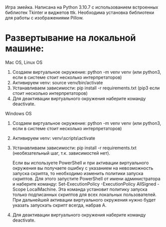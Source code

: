 Игра змейка.
Написана на Python 3.10.7 с использованием встроенных библиотек Tkinter и виджетов ttk.
Необходима установка библиотеки для работы с изображениями Pillow.

# Развертывание на локальной машине:
Mac OS, Linux OS
1. Создаем виртуальное окружение: python -m venv venv (или python3, если в системе стоит несколько интерпретаторов)
2. Активируем venv: source venv/bin/activate
3. Устанавливаем зависимости: pip install -r requirements.txt (pip3 если стоит несколько интерпретаторов)
4. Для деактивации виртуального окружения наберите команду deactivate.

Windows OS
1. Создаем виртуальное окружение: python -m venv venv (или python3, если в системе стоит несколько интерпретаторов)
2. Активируем venv: venv\scripts\activate
3. Устанавливаем зависимости: pip install -r requirements.txt (необязательный шаг, т.к. зависимостей нет).

    Если вы используете PowerShell и при активации виртуального окружения вы получаете ошибку с указанием на невозможность запуска скрипта,
то необходимо изменить политики запуска скриптов. Для этого запустите PowerShell от имени администратора и
наберите команду: Set-ExecutionPolicy -ExecutionPolicy AllSigned -Scope LocalMachine. Эта команда установит
политику запуска только подписанных скриптов для всех локальных пользователей. При дальнейшей активации
виртуального окружения нужно будет указать запускать скрипт всегда, набрав А.
4. Для деактивации виртуального окружения наберите команду deactivate.
